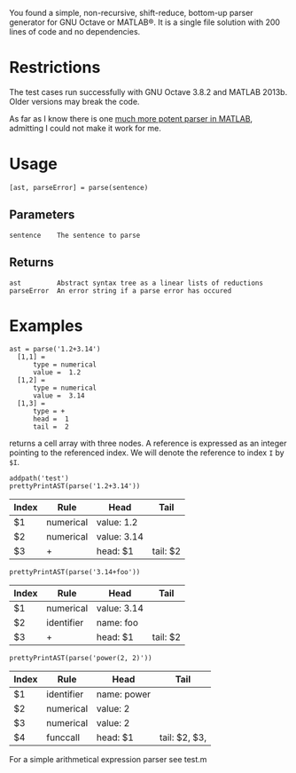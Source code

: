 You found a simple, non-recursive, shift-reduce, bottom-up parser generator for GNU Octave or MATLAB®.
It is a single file solution with 200 lines of code and no dependencies.

# Restrictions
The test cases run successfully with GNU Octave 3.8.2 and MATLAB 2013b.
Older versions may break the code.

As far as I know there is one [much more potent parser in MATLAB](http://www.cs.dartmouth.edu/~mckeeman/cs48/lectures/01_lecture.html), admitting I could not make it work for me.


# Usage
```
[ast, parseError] = parse(sentence)
```

## Parameters
```
sentence    The sentence to parse
```
## Returns
```
ast         Abstract syntax tree as a linear lists of reductions
parseError  An error string if a parse error has occured
```
# Examples
```
ast = parse('1.2+3.14')
  [1,1] =
      type = numerical
      value =  1.2
  [1,2] =
      type = numerical
      value =  3.14
  [1,3] =
      type = +
      head =  1
      tail =  2

```
returns a cell array with three nodes. A reference is expressed as an integer pointing to the referenced index.
We will denote the reference to index `I` by `$I`.
```
addpath('test')
prettyPrintAST(parse('1.2+3.14'))
```
| Index | Rule | Head | Tail |
|-------|------|------|------|
| $1 |  numerical | value: 1.2 |
| $2 |  numerical | value: 3.14 |
| $3 |          + | head: $1 | tail: $2 |

```
prettyPrintAST(parse('3.14+foo'))
```

| Index | Rule | Head | Tail |
|-------|------|------|------|
| $1 |  numerical | value: 3.14 |
| $2 | identifier | name: foo |
| $3 |          + | head: $1 | tail: $2 |

```
prettyPrintAST(parse('power(2, 2)'))
```

| Index | Rule | Head | Tail |
|-------|------|------|------|
| $1 | identifier | name: power |
| $2 |  numerical | value: 2 |
| $3 |  numerical | value: 2 |
| $4 |   funccall | head: $1 | tail: $2, $3,  |


For a simple arithmetical expression parser see test.m
